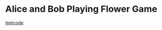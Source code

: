 Alice and Bob Playing Flower Game
=================================
[leetcode](https://leetcode.com/problems/alice-and-bob-playing-flower-game)
